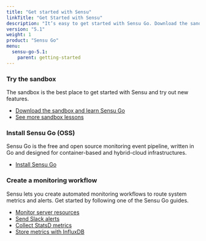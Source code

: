 ```yaml
---
title: "Get started with Sensu"
linkTitle: "Get Started with Sensu"
description: "It’s easy to get started with Sensu Go. Download the sandbox, install our open source monitoring software, or try our enterprise features. Get started with Sensu today."
version: "5.1"
weight: 1
product: "Sensu Go"
menu:
  sensu-go-5.1:
    parent: getting-started
---
```


### Try the sandbox

The sandbox is the best place to get started with Sensu and try out new features.

- [Download the sandbox and learn Sensu Go][7]
- [See more sandbox lessons][1]

### Install Sensu Go (OSS)

Sensu Go is the free and open source monitoring event pipeline, written in Go and designed for container-based and hybrid-cloud infrastructures.

- [Install Sensu Go][2]

### Create a monitoring workflow

Sensu lets you create automated monitoring workflows to route system metrics and alerts.
Get started by following one of the Sensu Go guides.

- [Monitor server resources][3]
- [Send Slack alerts][4]
- [Collect StatsD metrics][5]
- [Store metrics with InfluxDB][6]

[1]: ../sandbox
[2]: ../../installation/install-sensu
[3]: ../../guides/monitor-server-resources
[4]: ../../guides/send-slack-alerts
[5]: ../../guides/aggregate-metrics-statsd
[6]: ../../guides/influx-db-metric-handler
[7]: ../learn-sensu
